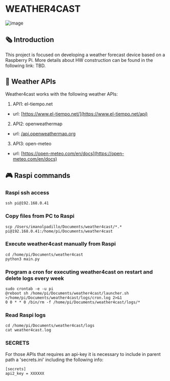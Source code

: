 # WEATHER4CAST
![image](https://github.com/imanolpadillo/weather4cast/assets/67315499/6c641faf-240b-4e6a-9bad-6b02a9b2b7c2)

## 🗞️ Introduction
This project is focused on developing a weather forecast device based on a Raspberry Pi. More details about HW construction can be found in the following link: TBD.

## 🔌 Weather APIs
Weather4cast works with the following weather APIs:

1. API1: el-tiempo.net
  - url: [https://www.el-tiempo.net/](https://www.el-tiempo.net/api)
2. API2: openweathermap
  - url: [/api.openweathermap.org](https://openweathermap.org/api)
3. API3: open-meteo
  - url: [https://open-meteo.com/en/docs](https://open-meteo.com/en/docs)

## 🎮 Raspi commands

### Raspi ssh access
```
ssh pi@192.168.0.41
```

### Copy files from PC to Raspi
```
scp /Users/imanolpadillo/Documents/weather4cast/*.* pi@192.168.0.41:/home/pi/Documents/weather4cast
````

### Execute weather4cast manually from Raspi
```
cd /home/pi/Documents/weather4cast
python3 main.py
```

### Program a cron for executing weather4cast on restart and delete logs every week
```
sudo crontab -e -u pi
@reboot sh /home/pi/Documents/weather4cast/launcher.sh >/home/pi/Documents/weather4cast/logs/cron.log 2>&1
0 0 * * 0 /bin/rm -f /home/pi/Documents/weather4cast/logs/*
```

### Read Raspi logs
```
cd /home/pi/Documents/weather4cast/logs
cat weather4cast.log
```

### SECRETS
For those APIs that requires an api-key it is necessary to include in parent path a 'secrets.ini' including the following info:
```
[secrets]
api2_key = XXXXXX
```

